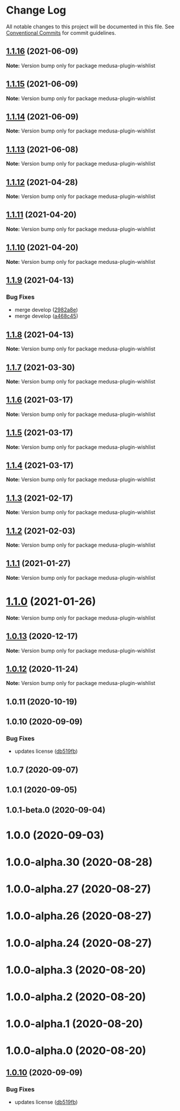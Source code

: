 # Change Log

All notable changes to this project will be documented in this file.
See [Conventional Commits](https://conventionalcommits.org) for commit guidelines.

## [1.1.16](https://github.com/medusajs/medusa/compare/medusa-plugin-wishlist@1.1.15...medusa-plugin-wishlist@1.1.16) (2021-06-09)

**Note:** Version bump only for package medusa-plugin-wishlist





## [1.1.15](https://github.com/medusajs/medusa/compare/medusa-plugin-wishlist@1.1.14...medusa-plugin-wishlist@1.1.15) (2021-06-09)

**Note:** Version bump only for package medusa-plugin-wishlist





## [1.1.14](https://github.com/medusajs/medusa/compare/medusa-plugin-wishlist@1.1.13...medusa-plugin-wishlist@1.1.14) (2021-06-09)

**Note:** Version bump only for package medusa-plugin-wishlist





## [1.1.13](https://github.com/medusajs/medusa/compare/medusa-plugin-wishlist@1.1.12...medusa-plugin-wishlist@1.1.13) (2021-06-08)

**Note:** Version bump only for package medusa-plugin-wishlist





## [1.1.12](https://github.com/medusajs/medusa/compare/medusa-plugin-wishlist@1.1.9...medusa-plugin-wishlist@1.1.12) (2021-04-28)

**Note:** Version bump only for package medusa-plugin-wishlist





## [1.1.11](https://github.com/medusajs/medusa/compare/medusa-plugin-wishlist@1.1.10...medusa-plugin-wishlist@1.1.11) (2021-04-20)

**Note:** Version bump only for package medusa-plugin-wishlist





## [1.1.10](https://github.com/medusajs/medusa/compare/medusa-plugin-wishlist@1.1.9...medusa-plugin-wishlist@1.1.10) (2021-04-20)

**Note:** Version bump only for package medusa-plugin-wishlist





## [1.1.9](https://github.com/medusajs/medusa/compare/medusa-plugin-wishlist@1.1.8...medusa-plugin-wishlist@1.1.9) (2021-04-13)


### Bug Fixes

* merge develop ([2982a8e](https://github.com/medusajs/medusa/commit/2982a8e682e90beb4549d969d9d3b04d78a46a2d))
* merge develop ([a468c45](https://github.com/medusajs/medusa/commit/a468c451e82c68f41b5005a2e480057f6124aaa6))





## [1.1.8](https://github.com/medusajs/medusa/compare/medusa-plugin-wishlist@1.1.7...medusa-plugin-wishlist@1.1.8) (2021-04-13)

**Note:** Version bump only for package medusa-plugin-wishlist





## [1.1.7](https://github.com/medusajs/medusa/compare/medusa-plugin-wishlist@1.1.6...medusa-plugin-wishlist@1.1.7) (2021-03-30)

**Note:** Version bump only for package medusa-plugin-wishlist





## [1.1.6](https://github.com/medusajs/medusa/compare/medusa-plugin-wishlist@1.1.5...medusa-plugin-wishlist@1.1.6) (2021-03-17)

**Note:** Version bump only for package medusa-plugin-wishlist





## [1.1.5](https://github.com/medusajs/medusa/compare/medusa-plugin-wishlist@1.1.3...medusa-plugin-wishlist@1.1.5) (2021-03-17)

**Note:** Version bump only for package medusa-plugin-wishlist





## [1.1.4](https://github.com/medusajs/medusa/compare/medusa-plugin-wishlist@1.1.3...medusa-plugin-wishlist@1.1.4) (2021-03-17)

**Note:** Version bump only for package medusa-plugin-wishlist





## [1.1.3](https://github.com/medusajs/medusa/compare/medusa-plugin-wishlist@1.1.2...medusa-plugin-wishlist@1.1.3) (2021-02-17)

**Note:** Version bump only for package medusa-plugin-wishlist





## [1.1.2](https://github.com/medusajs/medusa/compare/medusa-plugin-wishlist@1.1.1...medusa-plugin-wishlist@1.1.2) (2021-02-03)

**Note:** Version bump only for package medusa-plugin-wishlist





## [1.1.1](https://github.com/medusajs/medusa/compare/medusa-plugin-wishlist@1.1.0...medusa-plugin-wishlist@1.1.1) (2021-01-27)

**Note:** Version bump only for package medusa-plugin-wishlist





# [1.1.0](https://github.com/medusajs/medusa/compare/medusa-plugin-wishlist@1.0.13...medusa-plugin-wishlist@1.1.0) (2021-01-26)

**Note:** Version bump only for package medusa-plugin-wishlist





## [1.0.13](https://github.com/medusajs/medusa/compare/medusa-plugin-wishlist@1.0.12...medusa-plugin-wishlist@1.0.13) (2020-12-17)

**Note:** Version bump only for package medusa-plugin-wishlist





## [1.0.12](https://github.com/medusajs/medusa/compare/medusa-plugin-wishlist@1.0.11...medusa-plugin-wishlist@1.0.12) (2020-11-24)

**Note:** Version bump only for package medusa-plugin-wishlist





## 1.0.11 (2020-10-19)



## 1.0.10 (2020-09-09)


### Bug Fixes

* updates license ([db519fb](https://github.com/medusajs/medusa/commit/db519fbaa6f8ad02c19cbecba5d4f28ba1ee81aa))



## 1.0.7 (2020-09-07)



## 1.0.1 (2020-09-05)



## 1.0.1-beta.0 (2020-09-04)



# 1.0.0 (2020-09-03)



# 1.0.0-alpha.30 (2020-08-28)



# 1.0.0-alpha.27 (2020-08-27)



# 1.0.0-alpha.26 (2020-08-27)



# 1.0.0-alpha.24 (2020-08-27)



# 1.0.0-alpha.3 (2020-08-20)



# 1.0.0-alpha.2 (2020-08-20)



# 1.0.0-alpha.1 (2020-08-20)



# 1.0.0-alpha.0 (2020-08-20)





## [1.0.10](https://github.com/medusajs/medusa/compare/v1.0.9...v1.0.10) (2020-09-09)


### Bug Fixes

* updates license ([db519fb](https://github.com/medusajs/medusa/commit/db519fbaa6f8ad02c19cbecba5d4f28ba1ee81aa))
